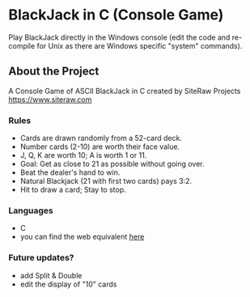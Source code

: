 # BlackJack in C (Console Game)
Play BlackJack directly in the Windows console (edit the code and re-compile for Unix as there are Windows specific "system" commands).

## About the Project

A Console Game of ASCII BlackJack in C created by SiteRaw Projects https://www.siteraw.com

### Rules

- Cards are drawn randomly from a 52-card deck.
- Number cards (2-10) are worth their face value.
- J, Q, K are worth 10; A is worth 1 or 11.
- Goal: Get as close to 21 as possible without going over.
- Beat the dealer's hand to win.
- Natural Blackjack (21 with first two cards) pays 3:2.
- Hit to draw a card; Stay to stop.

### Languages

- C
- you can find the web equivalent [here](https://github.com/SiteRaw/ascii-blackjack/)

### Future updates?

- add Split & Double
- edit the display of "10" cards
